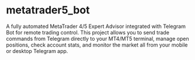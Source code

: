 # metatrader5_bot
A fully automated MetaTrader 4/5 Expert Advisor integrated with Telegram Bot for remote trading control. This project allows you to send trade commands from Telegram directly to your MT4/MT5 terminal, manage open positions, check account stats, and monitor the market  all from your mobile or desktop Telegram app.
